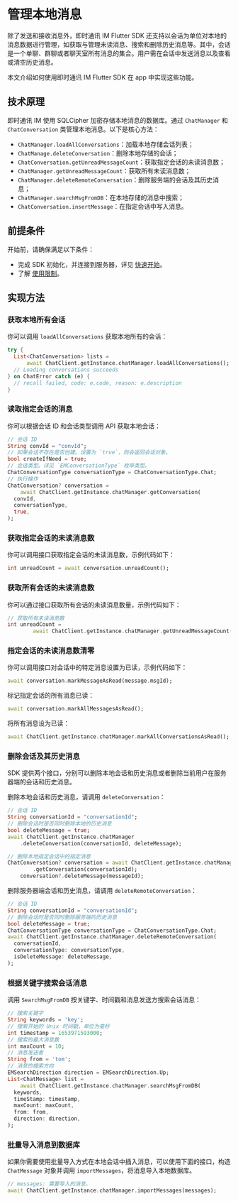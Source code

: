 # 管理本地消息

除了发送和接收消息外，即时通讯 IM Flutter SDK 还支持以会话为单位对本地的消息数据进行管理，如获取与管理未读消息、搜索和删除历史消息等。其中，会话是一个单聊、群聊或者聊天室所有消息的集合。用户需在会话中发送消息以及查看或清空历史消息。

本文介绍如何使用即时通讯 IM Flutter SDK 在 app 中实现这些功能。

## 技术原理

即时通讯 IM 使用 SQLCipher 加密存储本地消息的数据库。通过 `ChatManager` 和 `ChatConversation` 类管理本地消息。以下是核心方法：

- `ChatManager.loadAllConversations`：加载本地存储会话列表；
- `ChatManage.deleteConversation`：删除本地存储的会话；
- `ChatConversation.getUnreadMessageCount`：获取指定会话的未读消息数；
- `ChatManager.getUnreadMessageCount`：获取所有未读消息数；
- `ChatManager.deleteRemoteConversation`：删除服务端的会话及其历史消息；
- `ChatManager.searchMsgFromDB`：在本地存储的消息中搜索；
- `ChatConversation.insertMessage`：在指定会话中写入消息。

## 前提条件

开始前，请确保满足以下条件：

- 完成 SDK 初始化，并连接到服务器，详见 [快速开始](./agora_chat_get_started_flutter)。
- 了解 [使用限制](./agora_chat_limitation)。

## 实现方法

### 获取本地所有会话

你可以调用 `loadAllConversations` 获取本地所有的会话：

```dart
try {
  List<ChatConversation> lists =
      await ChatClient.getInstance.chatManager.loadAllConversations();
  // Loading conversations succeeds
} on ChatError catch (e) {
  // recall failed, code: e.code, reason: e.description
}
```

### 读取指定会话的消息

你可以根据会话 ID 和会话类型调用 API 获取本地会话：

```dart
// 会话 ID
String convId = "convId";
// 如果会话不存在是否创建。设置为 `true`，则会返回会话对象。
bool createIfNeed = true;
// 会话类型。详见 `EMConversationType` 枚举类型。
ChatConversationType conversationType = ChatConversationType.Chat;
// 执行操作
ChatConversation? conversation =
    await ChatClient.getInstance.chatManager.getConversation(
  convId,
  conversationType,
  true,
);
```

### 获取指定会话的未读消息数

你可以调用接口获取指定会话的未读消息数，示例代码如下：

```dart
int unreadCount = await conversation.unreadCount();
```

### 获取所有会话的未读消息数

你可以通过接口获取所有会话的未读消息数量，示例代码如下：

```dart
// 获取所有未读消息数
int unreadCount =
        await ChatClient.getInstance.chatManager.getUnreadMessageCount();
```

### 指定会话的未读消息数清零

你可以调用接口对会话中的特定消息设置为已读，示例代码如下：

```dart
await conversation.markMessageAsRead(message.msgId);
```

标记指定会话的所有消息已读：

```dart
await conversation.markAllMessagesAsRead();
```

将所有消息设为已读：

```dart
await ChatClient.getInstance.chatManager.markAllConversationsAsRead();
```

### 删除会话及其历史消息

SDK 提供两个接口，分别可以删除本地会话和历史消息或者删除当前用户在服务器端的会话和历史消息。

删除本地会话和历史消息，请调用 `deleteConversation`：

```dart
// 会话 ID
String conversationId = "conversationId";
// 删除会话时是否同时删除本地的历史消息
bool deleteMessage = true;
await ChatClient.getInstance.chatManager
    .deleteConversation(conversationId, deleteMessage);
```

```dart
// 删除本地指定会话中的指定消息
ChatConversation? conversation = await ChatClient.getInstance.chatManager
        .getConversation(conversationId);
    conversation?.deleteMessage(messageId);
```

删除服务器端会话和历史消息，请调用 `deleteRemoteConversation`：

```dart
// 会话 ID
String conversationId = "conversationId";
// 删除会话时是否同时删除服务端的历史消息
bool deleteMessage = true;
ChatConversationType conversationType = ChatConversationType.Chat;
await ChatClient.getInstance.chatManager.deleteRemoteConversation(
  conversationId,
  conversationType: conversationType,
  isDeleteMessage: deleteMessage,
);
```

### 根据关键字搜索会话消息

调用 `SearchMsgFromDB` 按关键字、时间戳和消息发送方搜索会话消息：

```dart
// 搜索关键字
String keywords = 'key';
// 搜索开始的 Unix 时间戳，单位为毫秒
int timestamp = 1653971593000;
// 搜索的最大消息数
int maxCount = 10;
// 消息发送者
String from = 'tom';
// 消息的搜索方向
EMSearchDirection direction = EMSearchDirection.Up;
List<ChatMessage> list =
    await ChatClient.getInstance.chatManager.searchMsgFromDB(
  keywords,
  timeStamp: timestamp,
  maxCount: maxCount,
  from: from,
  direction: direction,
);
```

### 批量导入消息到数据库

如果你需要使用批量导入方式在本地会话中插入消息，可以使用下面的接口，构造 `ChatMessage` 对象并调用 `importMessages`，将消息导入本地数据库。

```dart
// messages: 需要导入的消息。
await ChatClient.getInstance.chatManager.importMessages(messages);
```
